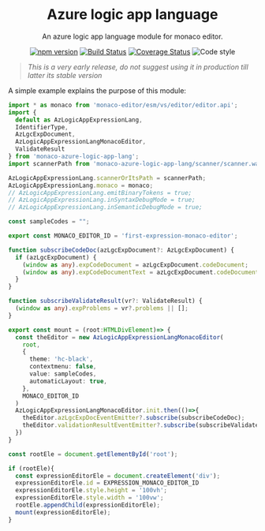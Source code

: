 <h1 align="center">Azure logic app language</h1>

<div align="center">

An azure logic app language module for monaco editor.

[![npm version](https://img.shields.io/npm/v/monaco-azure-logic-app-lang.svg)](https://www.npmjs.com/package/monaco-azure-logic-app-lang)
[![Build Status](https://app.travis-ci.com/albertleigh/monaco-imposture-tools.svg?branch=main)](https://travis-ci.com/albertleigh/monaco-imposture-tools)
[![Coverage Status](https://coveralls.io/repos/github/albertleigh/monaco-imposture-tools/badge.svg)](https://coveralls.io/github/albertleigh/monaco-imposture-tools)
![Code style](https://img.shields.io/badge/code_style-prettier-ff69b4.svg)
</div>

> *This is a very early release, do not suggest using it in production till latter its stable version*

A simple example explains the purpose of this module: 
```typescript
import * as monaco from 'monaco-editor/esm/vs/editor/editor.api';
import {
  default as AzLogicAppExpressionLang,
  IdentifierType,
  AzLgcExpDocument,
  AzLogicAppExpressionLangMonacoEditor,
  ValidateResult
} from 'monaco-azure-logic-app-lang';
import scannerPath from 'monaco-azure-logic-app-lang/scanner/scanner.wasm';

AzLogicAppExpressionLang.scannerOrItsPath = scannerPath;
AzLogicAppExpressionLang.monaco = monaco;
// AzLogicAppExpressionLang.emitBinaryTokens = true;
// AzLogicAppExpressionLang.inSyntaxDebugMode = true;
// AzLogicAppExpressionLang.inSemanticDebugMode = true;

const sampleCodes = "";

export const MONACO_EDITOR_ID = 'first-expression-monaco-editor';

function subscribeCodeDoc(azLgcExpDocument?: AzLgcExpDocument) {
  if (azLgcExpDocument) {
    (window as any).expCodeDocument = azLgcExpDocument.codeDocument;
    (window as any).expCodeDocumentText = azLgcExpDocument.codeDocument.text;
  }
}

function subscribeValidateResult(vr?: ValidateResult) {
  (window as any).expProblems = vr?.problems || [];
}

export const mount = (root:HTMLDivElement)=> {
  const theEditor = new AzLogicAppExpressionLangMonacoEditor(
    root,
    {
      theme: 'hc-black',
      contextmenu: false,
      value: sampleCodes,
      automaticLayout: true,
    },
    MONACO_EDITOR_ID
  )
  AzLogicAppExpressionLangMonacoEditor.init.then(()=>{
    theEditor.azLgcExpDocEventEmitter?.subscribe(subscribeCodeDoc);
    theEditor.validationResultEventEmitter?.subscribe(subscribeValidateResult);
  })
}

const rootEle = document.getElementById('root');

if (rootEle){
  const expressionEditorEle = document.createElement('div');
  expressionEditorEle.id = EXPRESSION_MONACO_EDITOR_ID
  expressionEditorEle.style.height = '100vh';
  expressionEditorEle.style.width = '100vw';
  rootEle.appendChild(expressionEditorEle);
  mount(expressionEditorEle);
}

```
